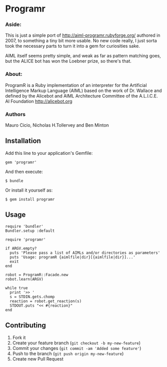 # Programr

### Aside:

This is just a simple port of http://aiml-programr.rubyforge.org/ authored in 2007, to something
a tiny bit more usable. No new code really, I just sorta took the necessary parts to turn it into a gem for curiosities sake.

AIML itself seems pretty simple, and weak as far as pattern matching goes, but the ALICE bot has won the Loebner prize, so there's that.

### About:

ProgramR is a Ruby implementation of an interpreter for the Artificial Intelligence Markup Language (AIML) based on the work of Dr. Wallace and defined by the Alicebot and AIML Architecture Committee of the A.L.I.C.E. AI Foundation http://alicebot.org

### Authors

Mauro Cicio, Nicholas H.Tollervey and Ben Minton


## Installation

Add this line to your application's Gemfile:

    gem 'programr'

And then execute:

    $ bundle

Or install it yourself as:

    $ gem install programr

## Usage

    require 'bundler'
    Bundler.setup :default

    require 'programr'

    if ARGV.empty?
      puts 'Please pass a list of AIMLs and/or directories as parameters'
      puts 'Usage: programR {aimlfile|dir}[{aimlfile|dir}]...'
      exit
    end

    robot = ProgramR::Facade.new
    robot.learn(ARGV)

    while true
      print '>> '
      s = STDIN.gets.chomp
      reaction = robot.get_reaction(s)
      STDOUT.puts "<< #{reaction}"
    end

## Contributing

1. Fork it
2. Create your feature branch (`git checkout -b my-new-feature`)
3. Commit your changes (`git commit -am 'Added some feature'`)
4. Push to the branch (`git push origin my-new-feature`)
5. Create new Pull Request
